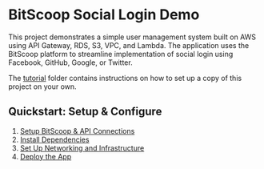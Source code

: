 # BitScoop Social Login Demo

This project demonstrates a simple user management system built on AWS using API Gateway, RDS, S3, VPC, and Lambda.
The application uses the BitScoop platform to streamline implementation of social login using Facebook, GitHub, Google, or Twitter.

The [tutorial](./tutorial) folder contains instructions on how to set up a copy of this project on your own.

## Quickstart: Setup & Configure

1. [Setup BitScoop & API Connections](https://github.com/bitscooplabs/bitscoop-social-login-demo/blob/master/tutorial/step-1.md)
2. [Install Dependencies](https://github.com/bitscooplabs/bitscoop-social-login-demo/blob/master/tutorial/step-2.md)
3. [Set Up Networking and Infrastructure](https://github.com/bitscooplabs/bitscoop-social-login-demo/blob/master/tutorial/step-3.md)
4. [Deploy the App](https://github.com/bitscooplabs/bitscoop-social-login-demo/blob/master/tutorial/step-4.md)
